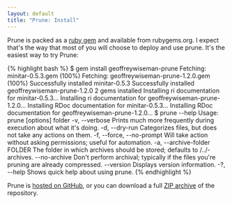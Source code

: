 ```yaml
---
layout: default
title: "Prune: Install"
---
```

Prune is packed as a [ruby gem](https://rubygems.org/gems/geoffreywiseman-prune) and available from rubygems.org. I expect that's the way that most of you will choose to deploy and use prune. It's the easiest way to try Prune:

{% highlight bash %}
$ gem install geoffreywiseman-prune
Fetching: minitar-0.5.3.gem (100%)
Fetching: geoffreywiseman-prune-1.2.0.gem (100%)
Successfully installed minitar-0.5.3
Successfully installed geoffreywiseman-prune-1.2.0
2 gems installed
Installing ri documentation for minitar-0.5.3...
Installing ri documentation for geoffreywiseman-prune-1.2.0...
Installing RDoc documentation for minitar-0.5.3...
Installing RDoc documentation for geoffreywiseman-prune-1.2.0...
$ prune --help
Usage: prune [options] folder
    -v, --verbose                    Prints much more frequently during execution about what it's doing.
    -d, --dry-run                    Categorizes files, but does not take any actions on them.
    -f, --force, --no-prompt         Will take action without asking permissions; useful for automation.
    -a, --archive-folder FOLDER      The folder in which archives should be stored; defaults to <folder>/../<folder-name>-archives.
        --no-archive                 Don't perform archival; typically if the files you're pruning are already compressed.
        --version                    Displays version information.
    -?, --help                       Shows quick help about using prune.
{% endhighlight %}

Prune is [hosted on GitHub](http://github.com/geoffreywiseman/prune/), or you can download a full [ZIP archive](https://github.com/geoffreywiseman/prune/archive/master.zip) of the repository.